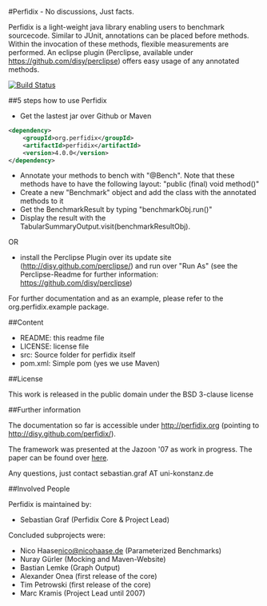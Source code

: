 #Perfidix - No discussions, Just facts.

Perfidix is a light-weight java library enabling users to benchmark sourcecode.
Similar to JUnit, annotations can be placed before methods.
Within the invocation of these methods, flexible measurements are performed.
An eclipse plugin (Perclipse, available under https://github.com/disy/perclipse) offers easy usage of any annotated methods.

[![Build Status](https://secure.travis-ci.org/disy/perfidix.png)](http://travis-ci.org/disy/perfidix)

##5 steps how to use Perfidix

* Get the lastest jar over Github or Maven

```xml
<dependency>
	<groupId>org.perfidix</groupId>
	<artifactId>perfidix</artifactId>
	<version>4.0.0</version>
</dependency>
```

* Annotate your methods to bench with "@Bench". Note that these methods have to have the following layout: "public (final) void method()" 
* Create a new "Benchmark" object and add the class with the annotated methods to it
* Get the BenchmarkResult by typing "benchmarkObj.run()"
* Display the result with the TabularSummaryOutput.visit(benchmarkResultObj). 

OR

* install the Perclipse Plugin over its update site (http://disy.github.com/perclipse/) and run over "Run As" (see the Perclipse-Readme for further information: https://github.com/disy/perclipse)

For further documentation and as an example, please refer to the org.perfidix.example package.

##Content

* README:					this readme file
* LICENSE:	 				license file
* src:						Source folder for perfidix itself
* pom.xml:					Simple pom (yes we use Maven)

##License

This work is released in the public domain under the BSD 3-clause license

##Further information

The documentation so far is accessible under http://perfidix.org (pointing to http://disy.github.com/perfidix/).

The framework was presented at the Jazoon '07 as work in progress. The paper can be found over [here](http://nbn-resolving.de/urn:nbn:de:bsz:352-opus-84446).


Any questions, just contact sebastian.graf AT uni-konstanz.de

##Involved People

Perfidix is maintained by:

* Sebastian Graf (Perfidix Core & Project Lead)

Concluded subprojects were:

* Nico Haase<nico@nicohaase.de> (Parameterized Benchmarks)
* Nuray Gürler (Mocking and Maven-Website)
* Bastian Lemke (Graph Output)
* Alexander Onea (first release of the core)
* Tim Petrowski (first release of the core)
* Marc Kramis (Project Lead until 2007)


